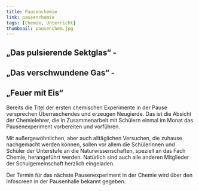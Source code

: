 ```yaml
---
title: Pausenchemie
link: pausenchemie
tags: [Chemie, Unterricht]
thumbnail: pausenchem.jpg
---
```

<figure class="float-left">
  <v-image name="chemie-head" alt="Logo Pausenexperimente" />
 </figure>
<h2>„Das pulsierende Sektglas“  - </h2><h2>„Das verschwundene Gas“  - </h2><h2> „Feuer mit Eis“</h2>


<figure class="float-right">
  <v-image name="pausenexp_2" alt="Pausen Experimente" />
</figure>
<p>
  Bereits die Titel der ersten chemischen Experimente in der Pause
  versprechen Überraschendes und erzeugen Neugierde.  Das ist die
  Absicht der Chemielehrer, die in Zusammenarbeit mit Schülern einmal
  im Monat das Pausenexperiment vorbereiten und vorführen.
</p>

<p> 
  Mit außergewöhnlichen, aber auch alltäglichen Versuchen, die zuhause
  nachgemacht werden können, sollen vor allem die Schülerinnen und
  Schüler der Unterstufe an die Naturwissenschaften, speziell an das
  Fach Chemie, herangeführt werden.  Natürlich sind auch alle anderen
  Mitglieder der Schulgemeinschaft herzlich eingeladen.
</p>
<figure class="float-left">
  <v-image name="pausenexp_1" alt="Pausen Experimente" />
</figure>
<p>Der Termin für das nächste Pausenexperiment in der Chemie wird über den Infoscreen in der Pausenhalle bekannt gegeben.</p>
